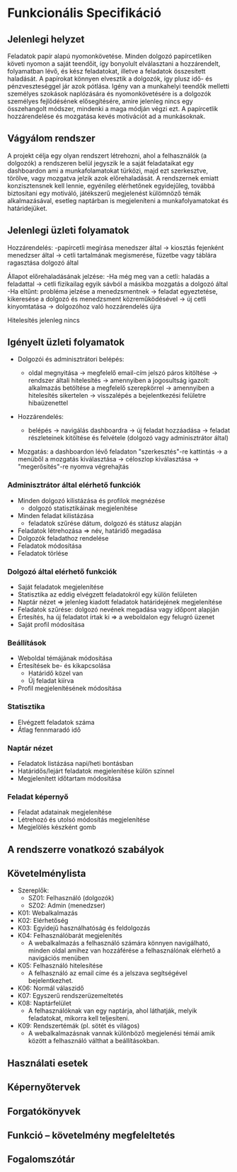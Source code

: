 # Funkcionális Specifikáció


## Jelenlegi helyzet

Feladatok papír alapú nyomonkövetése.
Minden dolgozó papírcetliken követi nyomon a saját teendőit, így bonyolult elválasztani a hozzárendelt, folyamatban lévő, és kész feladatokat, illetve a feladatok összesített haladását.
A papírokat könnyen elvesztik a dolgozók, így plusz idő- és pénzveszteséggel jár azok pótlása.
Igény van a munkahelyi teendők melletti személyes szokások naplózására és nyomonkövetésére is a dolgozók személyes fejlődésének elősegítésére, amire jelenleg nincs egy összehangolt módszer, mindenki a maga módján végzi ezt.
A papírcetlik hozzárendelése és mozgatása kevés motivációt ad a munkásoknak.

## Vágyálom rendszer
A projekt célja egy olyan rendszert létrehozni, ahol a felhasználók (a dolgozók) a rendszeren belül jegyszik le a saját feladataikat egy dashboardon ami a munkafolamatokat türközi, majd ezt szerkesztve, törölve, vagy mozgatva jelzik azok előrehaladását. A rendszernek emiatt konzisztensnek kell lennie, egyénileg elérhetőnek egyidejűleg, továbbá biztosítani egy motiváló, játékszerű megjelenést külömnöző témák alkalmazásával, esetleg naptárban is megjeleníteni a munkafolyamatokat és határidejüket.

## Jelenlegi üzleti folyamatok
Hozzárendelés:
-papírcetli megírása menedszer által -> kiosztás fejenként menedzser által -> cetli tartalmának megismerése, füzetbe vagy táblára ragasztása dolgozó által

Állapot előrehaladásának jelzése:
-Ha még meg van a cetli: haladás a feladattal -> cetli fizikailag egyik sávból a másikba mozgatás a dolgozó által
-Ha eltűnt: probléma jelzése a menedzsmentnek -> feladat egyeztetése, kikeresése a dolgozó és menedzsment közreműködésével -> új cetli kinyomtatása -> dolgozóhoz való hozzárendelés újra 

Hitelesítés jelenleg nincs

## Igényelt üzleti folyamatok
- Dolgozói és adminisztrátori belépés:
    - oldal megnyitása -> megfelelő email-cím jelszó páros kitöltése -> rendszer általi hitelesítés -> amennyiben a jogosultság igazolt: alkalmazás betöltése a megfelelő szerepkörrel
            -> amennyiben a hitelesítés sikertelen -> visszalépés a bejelentkezési felületre hibaüzenettel

- Hozzárendelés:
    - belépés -> navigálás dashboardra -> új feladat hozzáadása -> feladat részleteinek kitöltése és felvétele (dolgozó vagy adminisztrátor által)

- Mozgatás: a dashboardon lévő feladaton "szerkesztés"-re kattintás -> a menüből a mozgatás kiválasztása -> céloszlop kiválasztása -> "megerősítés"-re nyomva végrehajtás


### Adminisztrátor által elérhető funkciók
- Minden dolgozó kilistázása és profilok megnézése
    - dolgozó statisztikáinak megjelenítése
- Minden feladat kilistázása
    - feladatok szűrése dátum, dolgozó és státusz alapján
- Feladatok létrehozása => név, határidő megadása
- Dolgozók feladathoz rendelése
- Feladatok módosítása
- Feladatok törlése

### Dolgozó által elérhető funkciók
- Saját feladatok megjelenítése
- Statisztika az eddig elvégzett feladatokról egy külön felületen
- Naptár nézet => jelenleg kiadott feladatok határidejének megjelenítése
- Feladatok szűrése: dolgozó nevének megadása vagy időpont alapján
- Értesítés, ha új feladatot írtak ki => a weboldalon egy felugró üzenet
- Saját profil módosítása

### Beállítások
- Weboldal témájának módosítása
- Értesítések be- és kikapcsolása
    - Határidő közel van
    - Új feladat kiírva
- Profil megjelenítésének módosítása

### Statisztika
- Elvégzett feladatok száma
- Átlag fennmaradó idő

### Naptár nézet
- Feladatok listázása napi/heti bontásban
- Határidős/lejárt feladatok megjelenítése külön színnel
- Megjelenített időtartam módosítása

### Feladat képernyő
- Feladat adatainak megjelenítése
- Létrehozó és utolsó módosítás megjelenítése
- Megjelölés készként gomb


## A rendszerre vonatkozó szabályok

## Követelménylista
  - Szereplők:
    - SZ01: Felhasználó (dolgozók)
    - SZ02: Admin (menedzser)
  - K01: Webalkalmazás
  - K02: Elérhetőség
  - K03: Egyidejű használhatóság és feldolgozás
  - K04: Felhasználóbarát megjelenítés
    - A webalkalmazás a felhasználó számára könnyen navigálható, minden oldal
    amihez van hozzáférése a felhasználónak elérhető a navigációs menüben
  - K05: Felhasználó hitelesítése
    - A felhasználó az email címe és a jelszava segítségével bejelentkezhet.
  - K06: Normál válaszidő
  - K07: Egyszerű rendszerüzemeltetés
  - K08: Naptárfelület
    - A felhasználóknak van egy naptárja, ahol láthatják,
    melyik feladatokat, mikorra kell teljesíteni.
  - K09: Rendszertémák (pl. sötét és világos)
    - A webalkalmazásnak vannak különböző megjelenési témái amik között a
    felhasználó válthat a beállításokban.

## Használati esetek
## Képernyőtervek
## Forgatókönyvek
## Funkció – követelmény megfeleltetés
## Fogalomszótár

